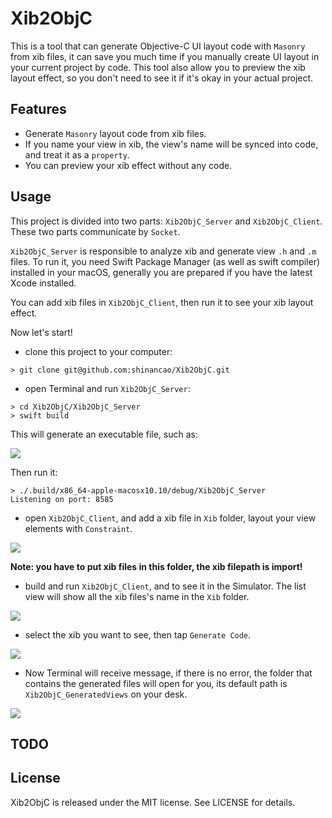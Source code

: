Xib2ObjC
=======

This is a tool that can generate Objective-C UI layout code with `Masonry` from xib files, it can save you much time if you manually create UI layout in your current project by code. This tool also allow you to preview the xib layout effect, so you don't need to see it if it's okay in your actual project.

Features
--------
- Generate `Masonry` layout code from xib files.
- If you name your view in xib, the view's name will be synced into code, and treat it as a `property`.
- You can preview your xib effect without any code.

Usage
--------
This project is divided into two parts: `Xib2ObjC_Server` and `Xib2ObjC_Client`. These two parts communicate by `Socket`. 

`Xib2ObjC_Server` is responsible to analyze xib and generate view `.h` and `.m` files. To run it, you need Swift Package Manager (as well as swift compiler) installed in your macOS, generally you are prepared if you have the latest Xcode installed. 

You can add xib files in `Xib2ObjC_Client`, then run it to see your xib layout effect.

Now let's start!

- clone this project to your computer:

```
> git clone git@github.com:shinancao/Xib2ObjC.git
```

- open Terminal and run `Xib2ObjC_Server`:

```
> cd Xib2ObjC/Xib2ObjC_Server
> swift build
```

This will generate an executable file, such as:

<img src="https://raw.github.com/shinancao/Xib2ObjC/master/Screenshots/executable_file.png"/>

Then run it:

```
> ./.build/x86_64-apple-macosx10.10/debug/Xib2ObjC_Server
Listening on port: 8585
```

- open `Xib2ObjC_Client`, and add a xib file in `Xib` folder, layout your view elements with `Constraint`.

<img src="https://raw.github.com/shinancao/Xib2ObjC/master/Screenshots/xib_folder.png" />

**Note: you have to put xib files in this folder, the xib filepath is import!**

- build and run `Xib2ObjC_Client`, and to see it in the Simulator. The list view will show all the xib files's name in the `Xib` folder.

<img src="https://raw.github.com/shinancao/Xib2ObjC/master/Screenshots/xib_list.png" />

- select the xib you want to see, then tap `Generate Code`.

<img src="https://raw.github.com/shinancao/Xib2ObjC/master/Screenshots/generate_code.png" />

- Now Terminal will receive message, if there is no error, the folder that contains the generated files will open for you, its default path is `Xib2ObjC_GeneratedViews` on your desk.

<img src="https://raw.github.com/shinancao/Xib2ObjC/master/Screenshots/result.png" />

TODO
-------



License
-------

Xib2ObjC is released under the MIT license. See LICENSE for details.





